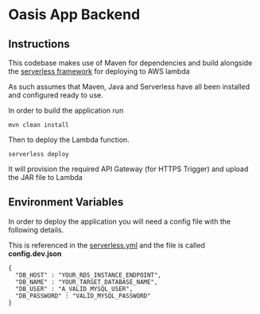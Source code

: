 # Oasis App Backend

## Instructions

This codebase makes use of Maven for dependencies and build alongside the [serverless framework](./https://serverless.com) for deploying to AWS lambda

As such assumes that Maven, Java and Serverless have all been installed and configured ready to use.

In order to build the application run

```
mvn clean install
```

Then to deploy the Lambda function. 

```
serverless deploy
```

It will provision the required API Gateway (for HTTPS Trigger) and upload the JAR file to Lambda

## Environment Variables 

In order to deploy the application you will need a config file with the following details.

This is referenced in the [serverless.yml](./serverless.yml) and the file is called **config.dev.json**

```
{
  "DB_HOST" : "YOUR_RDS_INSTANCE_ENDPOINT",
  "DB_NAME" : "YOUR_TARGET_DATABASE_NAME",
  "DB_USER" : "A_VALID_MYSQL_USER",
  "DB_PASSWORD" : "VALID_MYSQL_PASSWORD"
}
```